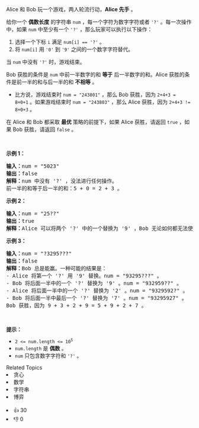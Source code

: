 <p>Alice 和 Bob 玩一个游戏，两人轮流行动，<strong>Alice 先手</strong>&nbsp;。</p>

<p>给你一个 <strong>偶数长度</strong>&nbsp;的字符串&nbsp;<code>num</code>&nbsp;，每一个字符为数字字符或者&nbsp;<code>'?'</code>&nbsp;。每一次操作中，如果 <code>num</code>&nbsp;中至少有一个 <code>'?'</code>&nbsp;，那么玩家可以执行以下操作：</p>

<ol> 
 <li>选择一个下标 <code>i</code>&nbsp;满足&nbsp;<code>num[i] == '?'</code>&nbsp;。</li> 
 <li>将&nbsp;<code>num[i]</code>&nbsp;用&nbsp;<code>'0'</code>&nbsp;到&nbsp;<code>'9'</code>&nbsp;之间的一个数字字符替代。</li> 
</ol>

<p>当 <code>num</code>&nbsp;中没有<span style=""> </span><code>'?'</code> 时，游戏结束。</p>

<p>Bob 获胜的条件是 <code>num</code>&nbsp;中前一半数字的和 <strong>等于</strong>&nbsp;后一半数字的和。Alice 获胜的条件是前一半的和与后一半的和 <strong>不相等</strong>&nbsp;。</p>

<ul> 
 <li>比方说，游戏结束时&nbsp;<code>num = "243801"</code>&nbsp;，那么&nbsp;Bob 获胜，因为&nbsp;<code>2+4+3 = 8+0+1</code>&nbsp;。如果游戏结束时&nbsp;<code>num = "243803"</code>&nbsp;，那么 Alice 获胜，因为&nbsp;<code>2+4+3 != 8+0+3</code>&nbsp;。</li> 
</ul>

<p>在 Alice 和 Bob 都采取 <strong>最优</strong>&nbsp;策略的前提下，如果 Alice 获胜，请返回 <code>true</code>&nbsp;，如果 Bob 获胜，请返回 <code>false</code>&nbsp;。</p>

<p>&nbsp;</p>

<p><strong>示例 1：</strong></p>

<pre>
<b>输入：</b>num = "5023"
<b>输出：</b>false
<b>解释：</b>num 中没有 '?' ，没法进行任何操作。
前一半的和等于后一半的和：5 + 0 = 2 + 3 。
</pre>

<p><strong>示例 2：</strong></p>

<pre>
<b>输入：</b>num = "25??"
<b>输出：</b>true
<strong>解释：</strong>Alice 可以将两个 '?' 中的一个替换为 '9' ，Bob 无论如何都无法使前一半的和等于后一半的和。
</pre>

<p><strong>示例 3：</strong></p>

<pre>
<b>输入：</b>num = "?3295???"
<b>输出：</b>false
<b>解释：</b>Bob 总是能赢。一种可能的结果是：
- Alice 将第一个 '?' 用 '9' 替换。num = "93295???" 。
- Bob 将后面一半中的一个 '?' 替换为 '9' 。num = "932959??" 。
- Alice 将后面一半中的一个 '?' 替换为 '2' 。num = "9329592?" 。
- Bob 将后面一半中最后一个 '?' 替换为 '7' 。num = "93295927" 。
Bob 获胜，因为 9 + 3 + 2 + 9 = 5 + 9 + 2 + 7 。
</pre>

<p>&nbsp;</p>

<p><strong>提示：</strong></p>

<ul> 
 <li><code>2 &lt;= num.length &lt;= 10<sup>5</sup></code></li> 
 <li><code>num.length</code>&nbsp;是 <strong>偶数</strong>&nbsp;。</li> 
 <li><code>num</code>&nbsp;只包含数字字符和&nbsp;<code>'?'</code>&nbsp;。</li> 
</ul>

<div><div>Related Topics</div><div><li>贪心</li><li>数学</li><li>字符串</li><li>博弈</li></div></div><br><div><li>👍 30</li><li>👎 0</li></div>